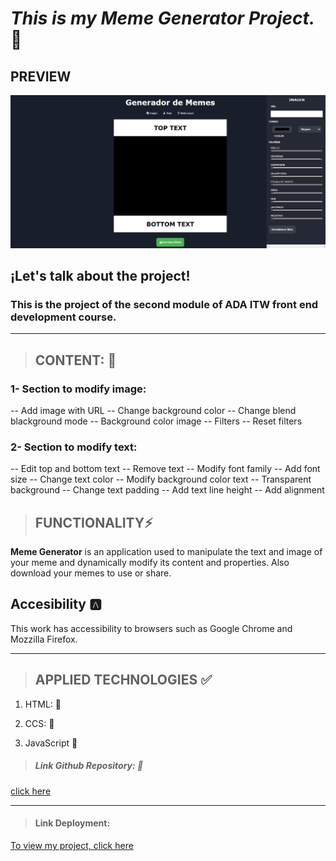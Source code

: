 # ***This is my Meme Generator Project.*** 👋

## PREVIEW
 ![Meme Generator Project](./ASSETS/generator-meme.png)


## ¡Let's talk about the project! 

### This is the project of the second module of ADA ITW front end development course.

---

>## CONTENT: 📂

### 1- Section to modify image:

-- Add image with URL
-- Change background color
-- Change blend blackground mode
-- Background color image
-- Filters
-- Reset filters

### 2- Section to modify text: 

-- Edit top and bottom text
-- Remove text
-- Modify font family
-- Add font size
-- Change text color 
-- Modify background color text
-- Transparent background
-- Change text padding
-- Add text line height
-- Add alignment

>## FUNCTIONALITY⚡

 **Meme Generator** is an application used to manipulate the text and image of your meme and dynamically modify its content and properties. Also download your memes to use or share.

 ## Accesibility 🅰️

 This work has accessibility to browsers such as Google Chrome and Mozzilla Firefox.

 ---

 >## APPLIED TECHNOLOGIES ✅

 1. HTML: 💬

 2. CCS: 💬

 3. JavaScript 💬

>##### Link Github Repository: 📌
[click here](https://github.com/Gineskaespinoza/meme__editor)

---

>#### Link Deployment: 
[To view my project, click here](https://gineskaespinoza.github.io/meme__editor/)
